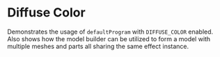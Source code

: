 # Diffuse Color

Demonstrates the usage of `defaultProgram` with `DIFFUSE_COLOR` enabled.
Also shows how the model builder can be utilized to form a model
with multiple meshes and parts all sharing the same effect instance.
